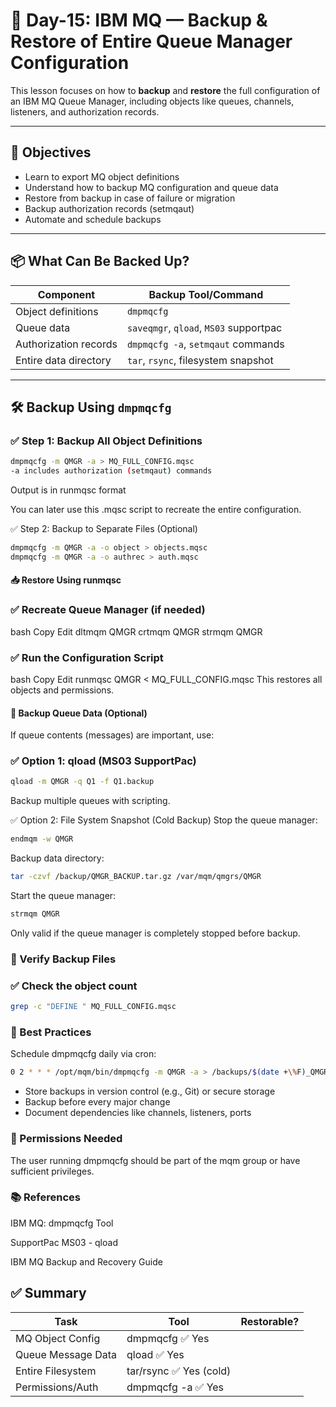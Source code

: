 # 📘 Day-15: IBM MQ — Backup & Restore of Entire Queue Manager Configuration

This lesson focuses on how to **backup** and **restore** the full configuration of an IBM MQ Queue Manager, including objects like queues, channels, listeners, and authorization records.

---

## 🔹 Objectives

- Learn to export MQ object definitions
- Understand how to backup MQ configuration and queue data
- Restore from backup in case of failure or migration
- Backup authorization records (setmqaut)
- Automate and schedule backups

---

## 📦 What Can Be Backed Up?

| Component              | Backup Tool/Command                     |
|------------------------|------------------------------------------|
| Object definitions     | `dmpmqcfg`                              |
| Queue data             | `saveqmgr`, `qload`, `MS03` supportpac |
| Authorization records  | `dmpmqcfg -a`, `setmqaut` commands      |
| Entire data directory  | `tar`, `rsync`, filesystem snapshot     |

---

## 🛠️ Backup Using `dmpmqcfg`

### ✅ Step 1: Backup All Object Definitions

```bash
dmpmqcfg -m QMGR -a > MQ_FULL_CONFIG.mqsc
-a includes authorization (setmqaut) commands
```
Output is in runmqsc format

You can later use this .mqsc script to recreate the entire configuration.

✅ Step 2: Backup to Separate Files (Optional)
```bash
dmpmqcfg -m QMGR -a -o object > objects.mqsc
dmpmqcfg -m QMGR -a -o authrec > auth.mqsc
```
#### 📥 Restore Using runmqsc
### ✅ Recreate Queue Manager (if needed)
bash
Copy
Edit
dltmqm QMGR
crtmqm QMGR
strmqm QMGR
### ✅ Run the Configuration Script
bash
Copy
Edit
runmqsc QMGR < MQ_FULL_CONFIG.mqsc
This restores all objects and permissions.

#### 📂 Backup Queue Data (Optional)
If queue contents (messages) are important, use:

### ✅ Option 1: qload (MS03 SupportPac)
```bash
qload -m QMGR -q Q1 -f Q1.backup
```
Backup multiple queues with scripting.

✅ Option 2: File System Snapshot (Cold Backup)
Stop the queue manager:

```bash
endmqm -w QMGR
```
Backup data directory:

```bash
tar -czvf /backup/QMGR_BACKUP.tar.gz /var/mqm/qmgrs/QMGR
```
Start the queue manager:

```bash
strmqm QMGR
```
Only valid if the queue manager is completely stopped before backup.

### 🧪 Verify Backup Files
### ✅ Check the object count
```bash
grep -c "DEFINE " MQ_FULL_CONFIG.mqsc
```
### 🧠 Best Practices
Schedule dmpmqcfg daily via cron:

```bash
0 2 * * * /opt/mqm/bin/dmpmqcfg -m QMGR -a > /backups/$(date +\%F)_QMGR.mqsc
```
- Store backups in version control (e.g., Git) or secure storage
- Backup before every major change
- Document dependencies like channels, listeners, ports

### 🔐 Permissions Needed
The user running dmpmqcfg should be part of the mqm group or have sufficient privileges.

### 📚 References
IBM MQ: dmpmqcfg Tool

SupportPac MS03 - qload

IBM MQ Backup and Recovery Guide

## ✅ Summary
|Task	|Tool	|Restorable?|
|----|-------|----------|
|MQ Object Config	|dmpmqcfg	✅ Yes|
|Queue Message Data	|qload	✅ Yes|
|Entire Filesystem	|tar/rsync	✅ Yes (cold)|
|Permissions/Auth	|dmpmqcfg -a	✅ Yes|
